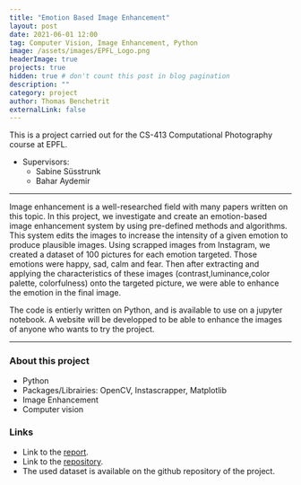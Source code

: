 ```yaml
---
title: "Emotion Based Image Enhancement"
layout: post
date: 2021-06-01 12:00
tag: Computer Vision, Image Enhancement, Python
image: /assets/images/EPFL_Logo.png
headerImage: true
projects: true
hidden: true # don't count this post in blog pagination
description: ""
category: project
author: Thomas Benchetrit
externalLink: false
---
```



This is a project carried out for the CS-413 Computational Photography course at EPFL.
* Supervisors:
  * Sabine Süsstrunk
  * Bahar Aydemir

---


Image enhancement is a well-researched field with many papers written on this topic. In this project, we investigate and create an emotion-based image enhancement system by using pre-defined methods and algorithms. This system edits the images to increase the intensity of a given emotion to produce plausible images. 
Using scrapped images from Instagram, we created a dataset of 100 pictures for each emotion targeted. Those emotions were happy, sad, calm and fear. Then after extracting and applying the characteristics of these images (contrast,luminance,color palette, colorfulness) onto the targeted picture, we were able to enhance the emotion in the final image.

The code is entierly written on Python, and is available to  use on a jupyter notebook. A website will be developped to be able to enhance the images of anyone who wants to try the project.

---

### About this project
* Python
* Packages/Librairies: OpenCV, Instascrapper, Matplotlib
* Image Enhancement 
* Computer vision


### Links
* Link to the [report](/assets/projects/comphoto.pdf). 
* Link to the [repository](https://github.com/ThomasBench/EmotionChanger).
* The used dataset is available on the github repository of the project.
